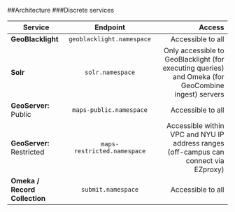 ##Architecture
###Discrete services

| Service  | Endpoint  | Access  |
| ----------------- |:-------------:| -----:|
| **GeoBlacklight**| `geoblacklight.namespace`| Accessible to all|   
| **Solr**  |`solr.namespace`| Only accessible to GeoBlacklight (for executing queries) and Omeka (for GeoCombine ingest) servers
|**GeoServer:** Public| `maps-public.namespace` | Accessible to all |
| **GeoServer:** Restricted| `maps-restricted.namespace` | Accessible within VPC and NYU IP address ranges (off-campus can connect via EZproxy)|
| **Omeka / Record Collection**  | `submit.namespace`| Accessible to all

